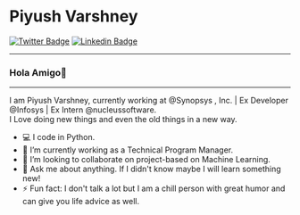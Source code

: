 <!--
**piyushvarshney/piyushvarshney** is a ✨ _special_ ✨ repository because its `README.md` (this file) appears on your GitHub profile.

Here are some ideas to get you started:

- 🔭 I’m currently working on ...
- 🌱 I’m currently learning ...
- 👯 I’m looking to collaborate on ...
- 🤔 I’m looking for help with ...
- 💬 Ask me about ...
- 📫 How to reach me: ...
- 😄 Pronouns: ...
- ⚡ Fun fact: ...
-->






# Piyush Varshney

[![Twitter Badge](https://img.shields.io/badge/-@piyushvrshney-1ca0f1?style=flat-square&labelColor=1ca0f1&logo=twitter&logoColor=white&link=https://twitter.com/piyushvrshney)](https://twitter.com/piyushvrshney) [![Linkedin Badge](https://img.shields.io/badge/-piyushvarshney07-blue?style=flat-square&logo=Linkedin&logoColor=white&link=https://www.linkedin.com/in/piyushvarshney07)](https://www.linkedin.com/in/piyushvarshney07/) 

<!--[![gmail Badge](https://img.shields.io/badge/-pizyuhvarshney@outlook.com-c14438?style=flat-square&logo=Gmail&logoColor=white&link=mailto:sejalc230@gmail.com)](piyushvarshney@outlook.com)-->
---
### Hola Amigo👋
---
I am Piyush Varshney, currently working at @Synopsys , Inc. | Ex Developer @Infosys | Ex Intern @nucleussoftware.<br>
I Love doing new things and even the old things in a new way.

<!--
```
Programmer (noun): A machine that turns coffee into code.
```
-->

- :computer: I code in Python.
- 🌱 I’m currently working as a Technical Program Manager.
- 👯 I’m looking to collaborate on project-based on Machine Learning.
- 💬 Ask me about anything. If I didn't know maybe I will learn something new!
- ⚡ Fun fact: I don't talk a lot but I am a chill person with great humor and can give you life advice as well.

